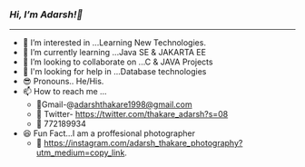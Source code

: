 ### *Hi, I’m Adarsh!👋*

-----------------------------------------------------------------------------------------------------------------------------------------------------------------------------------


- 👀 I’m interested in ...Learning New Technologies.
- 🌱 I’m currently learning ...Java SE & JAKARTA EE
- 💞️ I’m looking to collaborate on ...C & JAVA Projects
- 🤝 I'm looking for help in ...Database technologies
- 😎 Pronouns.. He/His.
- 📫 How to reach me ...
  - 📧Gmail-@adarshthakare1998@gmail.com 
  - 🌟 Twitter- https://twitter.com/thakare_adarsh?s=08
  - 🤙 772189934
- 😆 Fun Fact...I am a proffesional photographer
  - 📸 https://instagram.com/adarsh_thakare_photography?utm_medium=copy_link.

